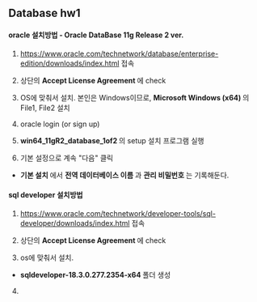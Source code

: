 ## Database hw1

#### oracle 설치방법 - Oracle DataBase 11g Release 2 ver.

1. https://www.oracle.com/technetwork/database/enterprise-edition/downloads/index.html 접속

2. 상단의 <b> Accept License Agreement </b> 에 check

3. OS에 맞춰서 설치. 본인은 Windows이므로, <b> Microsoft Windows (x64) </b> 의 File1, File2 설치

4. oracle login (or sign up)

5. <b> win64_11gR2_database_1of2 </b> 의 setup 설치 프로그램 실행

6. 기본 설정으로 계속 "다음" 클릭
  * <b> 기본 설치 </b> 에서 <b> 전역 데이터베이스 이름 </b> 과 <b> 관리 비밀번호 </b> 는 기록해둔다.
  
#### sql developer 설치방법

1. https://www.oracle.com/technetwork/developer-tools/sql-developer/downloads/index.html 접속

2. 상단의 <b> Accept License Agreement </b> 에 check

3. os에 맞춰서 설치. 
  * <b> sqldeveloper-18.3.0.277.2354-x64 </b> 폴더 생성
  
 4. 

